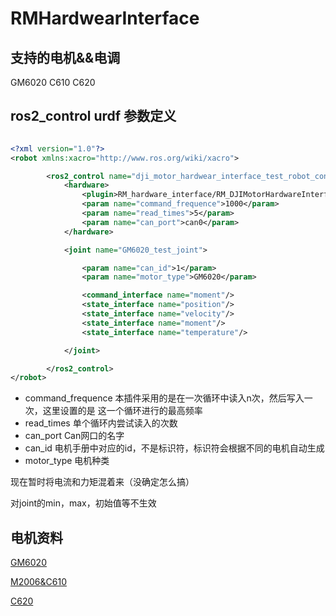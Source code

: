 # RMHardwearInterface

## 支持的电机&&电调

GM6020 C610 C620

## ros2_control urdf 参数定义

```xml

<?xml version="1.0"?>
<robot xmlns:xacro="http://www.ros.org/wiki/xacro">

        <ros2_control name="dji_motor_hardwear_interface_test_robot_control" type="system">
            <hardware>
                <plugin>RM_hardware_interface/RM_DJIMotorHardwareInterface</plugin>
                <param name="command_frequence">1000</param>
                <param name="read_times">5</param>
                <param name="can_port">can0</param>
            </hardware>

            <joint name="GM6020_test_joint">

                <param name="can_id">1</param>
                <param name="motor_type">GM6020</param>

                <command_interface name="moment"/>
                <state_interface name="position"/>
                <state_interface name="velocity"/>
                <state_interface name="moment"/>
                <state_interface name="temperature"/>

            </joint>

        </ros2_control>
</robot>

```

+ command_frequence 本插件采用的是在一次循环中读入n次，然后写入一次，这里设置的是 这一个循环进行的最高频率 
+ read_times 单个循环内尝试读入的次数
+ can_port Can网口的名字
+ can_id 电机手册中对应的id，不是标识符，标识符会根据不同的电机自动生成
+ motor_type 电机种类

现在暂时将电流和力矩混着来（没确定怎么搞）

对joint的min，max，初始值等不生效

## 电机资料

[GM6020](https://rm-static.djicdn.com/tem/17348/RoboMaster%20GM6020%E7%9B%B4%E6%B5%81%E6%97%A0%E5%88%B7%E7%94%B5%E6%9C%BA%E4%BD%BF%E7%94%A8%E8%AF%B4%E6%98%8E20231013.pdf)

[M2006&C610](https://rm-static.djicdn.com/tem/RM%20C610%E6%97%A0%E5%88%B7%E7%94%B5%E6%9C%BA%E8%B0%83%E9%80%9F%E5%99%A8%E4%BD%BF%E7%94%A8%E8%AF%B4%E6%98%8E%20%E5%8F%91%E5%B8%83%E7%89%88.pdf)

[C620](https://rm-static.djicdn.com/tem/17348/RoboMaster%20C620%E6%97%A0%E5%88%B7%E7%94%B5%E6%9C%BA%E8%B0%83%E9%80%9F%E5%99%A8%E4%BD%BF%E7%94%A8%E8%AF%B4%E6%98%8E%EF%BC%88%E4%B8%AD%E8%8B%B1%E6%97%A5%EF%BC%89V1.01.pdf)